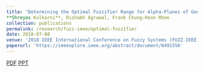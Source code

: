 ```yaml
---
title: "Determining the Optimal Fuzzifier Range for Alpha-Planes of General Type-2 Fuzzy Sets"
**Shreyas Kulkarni**, Rishabh Agrawal, Frank Chung-Hoon Rhee
collection: publications
permalink: /research/fuzz-ieee/optimal-fuzzifier
date: 2018-07-08
venue: '2018 IEEE International Conference on Fuzzy Systems (FUZZ-IEEE 2018)'
paperurl: 'https://ieeexplore.ieee.org/abstract/document/8491556'
---
```


[PDF](https://ieeexplore.ieee.org/abstract/document/8491556)
[PPT](https://www.dropbox.com/s/w9h50w3nns67ko5/WCCI-2018%20Shreyas%20Kulkarni%20Presentation.pptx?dl=0)

